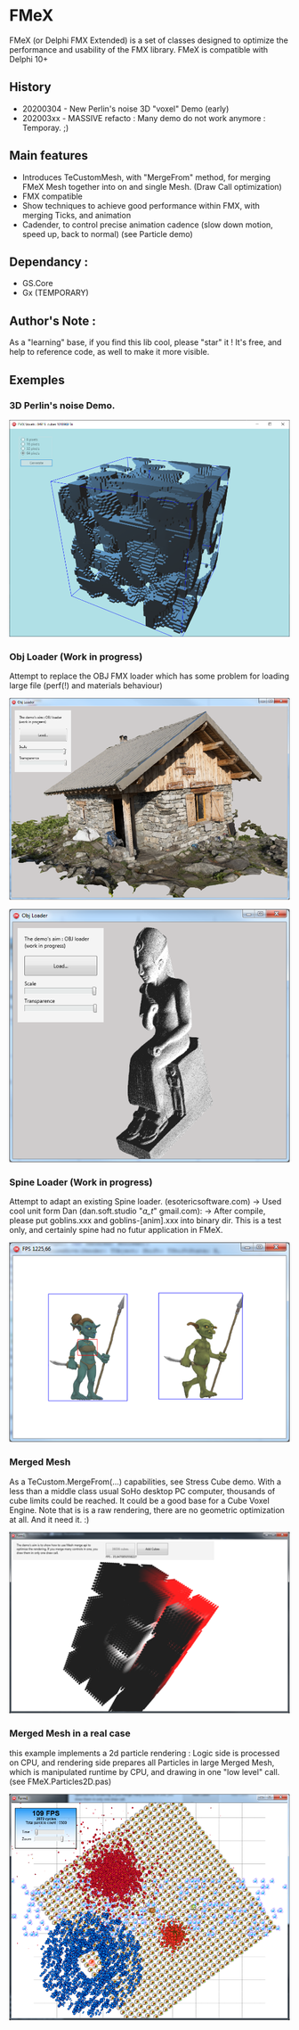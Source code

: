 # FMeX

FMeX (or Delphi FMX Extended) is a set of classes designed to optimize the performance and usability of the FMX library.
FMeX is compatible with Delphi 10+

## History
- 20200304 - New Perlin's noise 3D "voxel" Demo (early)
- 202003xx - MASSIVE refacto : Many demo do not work anymore : Temporay. ;)

## Main features
- Introduces TeCustomMesh, with "MergeFrom" method, for merging FMeX Mesh together into on and single Mesh. (Draw Call optimization)
- FMX compatible
- Show techniques to achieve good performance within FMX, with merging Ticks, and animation
- Cadender, to control precise animation cadence (slow down motion, speed up, back to normal) (see Particle demo)

## Dependancy : 

- GS.Core
- Gx (TEMPORARY)

## Author's Note : 

As a "learning" base, if you find this lib cool, please "star" it  ! It's free, and help to reference code, as well to make it more visible. 

<p align="center">
</img/plzstarme.png?raw=true "3d Perlin's noise">
</p>

## Exemples

### 3D Perlin's noise Demo.

![Alt text](/img/VoxelsPerlin.png?raw=true "3d Perlin's noise")


### Obj Loader (Work in progress)
Attempt to replace the OBJ FMX loader which has some problem for loading large file (perf(!) and materials behaviour)

![Alt text](/img/Chalet.png?raw=true "Photogrammetry file")

![Alt text](/img/Ramses.png?raw=true "huge model")

### Spine Loader (Work in progress)
Attempt to adapt an existing Spine loader. (esotericsoftware.com)
-> Used cool unit form Dan (dan.soft.studio "_a_t_" gmail.com): 
-> After compile, please put goblins.xxx and goblins-[anim].xxx into binary dir.
This is a test only, and certainly spine had no futur application in FMeX.

![Alt text](/img/spineexpl.png?raw=true "spine goblin model")

### Merged Mesh
As a TeCustom.MergeFrom(...) capabilities, see Stress Cube demo. With a less than a middle class usual SoHo desktop PC computer, thousands of cube limits could be reached. It could be a good base for a Cube Voxel Engine. Note that is is a raw rendering, there are no geometric optimization at all. And it need it. :)

![Alt text](/img/StressCubeDemo.png?raw=true "MergeFrom API in action")

### Merged Mesh in a real case
this example implements a 2d particle rendering : Logic side is processed on CPU, and rendering side prepares all Particles in large Merged Mesh, which is manipulated runtime by CPU, and drawing in one "low level" call. (see FMeX.Particles2D.pas)

![Alt text](/img/ParticleDemo.png?raw=true "Particle in action")
